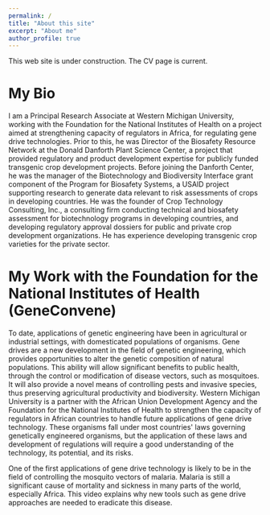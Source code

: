 ```yaml
---
permalink: /
title: "About this site"
excerpt: "About me"
author_profile: true
---
```



This web site is under construction. The CV page is current.

My Bio
======

I am a Principal Research Associate at Western Michigan University, working with the Foundation for the National Institutes of Health on a project aimed at strengthening capacity of regulators in Africa, for regulating gene drive technologies.  Prior to this, he was Director of the Biosafety Resource Network at the Donald Danforth Plant Science Center, a project that provided regulatory and product development expertise for publicly funded transgenic crop development projects.  Before joining the Danforth Center, he was the manager of the Biotechnology and Biodiversity Interface grant component of the Program for Biosafety Systems, a USAID project supporting research to generate data relevant to risk assessments of crops in developing countries.  He was the founder of Crop Technology Consulting, Inc., a consulting firm conducting technical and biosafety assessment for biotechnology programs in developing countries, and developing regulatory approval dossiers for public and private crop development organizations.  He has experience developing transgenic crop varieties for the private sector.

My Work with the Foundation for the National Institutes of Health (GeneConvene)
======

To date, applications of genetic engineering have been in agricultural or industrial settings, with domesticated populations of organisms. Gene drives are a new development in the field of genetic engineering, which provides opportunities to alter the genetic composition of natural populations. This ability will allow significant benefits to public health, through the control or modification of disease vectors, such as mosquitoes.  It will also provide a novel means of controlling pests and invasive species, thus preserving agricultural productivity and biodiversity. Western Michigan University is a partner with the African Union Development Agency and the Foundation for the National Institutes of Health to strengthen the capacity of regulators in African countries to handle future applications of gene drive technology.  These organisms fall under most countries' laws governing genetically engineered organisms, but the application of these laws and development of regulations will require a good understanding of the technology, its potential, and its risks.

One of the first applications of gene drive technology is likely to be in the field of controlling the mosquito vectors of malaria. Malaria is still a significant cause of mortality and sickness in many parts of the world, especially Africa. This video explains why new tools such as gene drive approaches are needed to eradicate this disease.
